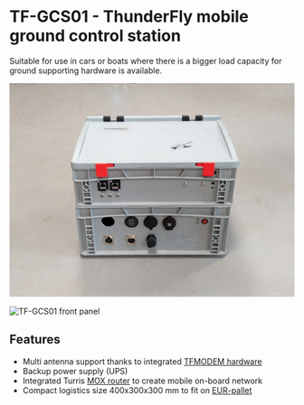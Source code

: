 # TF-GCS01 - ThunderFly mobile ground control station 

Suitable for use in cars or boats where there is a bigger load capacity for ground supporting hardware is available. 

![TF-GCS01](doc/img/TF-GCS01.jpg)

![TF-GCS01 front panel](doc/img/TF-GCS01_front_panel.jpg)

## Features

  - Multi antenna support thanks to integrated [TFMODEM hardware](https://github.com/ThunderFly-aerospace/TFMODEM01)
  - Backup power supply (UPS)
  - Integrated Turris [MOX router](https://www.turris.com/en/mox/overview/) to create mobile on-board network
  - Compact logistics size 400x300x300 mm to fit on [EUR-pallet](https://en.wikipedia.org/wiki/EUR-pallet)
  
